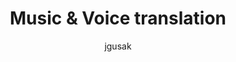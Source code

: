 ---
layout: post

author: jgusak
title:  "Music & Voice translation"
presentation: "/assets/music_translation.pdf"
categories: Unsupervised_Learning Deep_Learning Music_Translation
comments: true
---